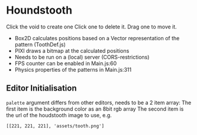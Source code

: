 # Houndstooth

Click the void to create one
Click one to delete it.
Drag one to move it.

* Box2D calculates positions based on a Vector representation of the pattern (ToothDef.js)
* PIXI draws a bitmap at the calculated positions
* Needs to be run on a (local) server (CORS-restrictions)
* FPS counter can be enabled in Main.js:60
* Physics properties of the patterns in Main.js:311

## Editor Initialisation 

`palette` argument differs from other editors, needs to be a 2 item array:
The first item is the background color as an 8bit rgb array
The second item is the url of the houdstooth image to use, e.g.

`[[221, 221, 221], 'assets/tooth.png']`
